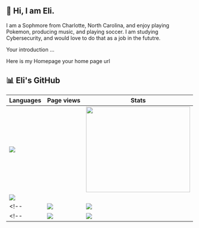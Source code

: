 ## 👋 Hi, I am Eli.

I am a Sophmore from Charlotte, North Carolina, and enjoy playing Pokemon, producing music, and playing soccer. I am studying Cybersecurity, and would love to do that as a job in the fututre.

Your introduction ...

Here is my Homepage your home page url</td>


## 📊 Eli's GitHub

|Languages |Page views|Stats|
|--------------|------------|------------|
|![](https://github-readme-stats.vercel.app/api/top-langs/?username=elijahorren&layout=compact&langs_count=8&theme=dark)|<script type="text/javascript" id="clstr_globe" src="//clustrmaps.com/globe.js?d=o8OVZBlR6VwusuhjV4r7MSlFM1Q3cuSsNP1Yg-zA_gE"> </script> |<a href="https://clustrmaps.com/site/1c7st" title="ClustrMaps"><img src="https://www.clustrmaps.com/map_v2.png?d=Y3B6bfp__aiQSn4I4JkSipFUqc4h9sK5DYEEz5GRDgs&cl=ffffff" width="280" height="230" /></a>
|![](https://github-readme-stats.vercel.app/api?username=elijahorren&count_private=true&show_icons=true&rank_icon=github&theme=dark&include_all_commits=true)|
<!--|![](https://github-readme-stats.vercel.app/api?username=xinxingwu-uk&count_private=true&show_icons=true&rank_icon=github&theme=dark&include_all_commits=true)|![](https://github-readme-stats.vercel.app/api/top-langs/?username=xinxingwu-uk&layout=compact&langs_count=8&theme=dark)|-->
<!--|![](https://github-profile-summary-cards.vercel.app/api/cards/profile-details?username=xinxingwu-uk&theme=tokyonight)|![](https://clustrmaps.com/map_v2.png?cl=ffffff&w=400&t=n&d=Y3B6bfp__aiQSn4I4JkSipFUqc4h9sK5DYEEz5GRDgs)|-->

